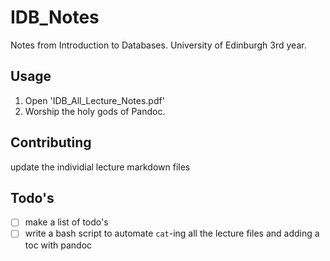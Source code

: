# IDB_Notes
Notes from Introduction to Databases. University of Edinburgh 3rd year. 

## Usage
1. Open 'IDB_All_Lecture_Notes.pdf'
2. Worship the holy gods of Pandoc.

## Contributing
update the individial lecture markdown files

## Todo's
- [ ] make a list of todo's
- [ ] write a bash script to automate `cat`-ing all the lecture files and adding a toc with pandoc
